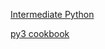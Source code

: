 [Intermediate Python](https://docs.pythontab.com/interpy/)

[py3 cookbook](https://python3-cookbook.readthedocs.io/zh_CN/latest/c13/p14_putting_limits_on_memory_and_cpu_usage.html)

